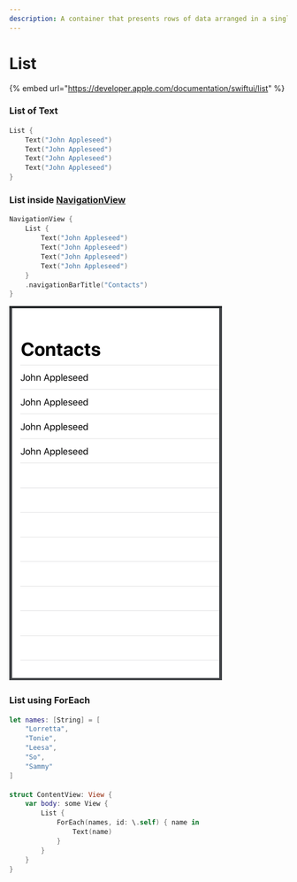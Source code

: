 ```yaml
---
description: A container that presents rows of data arranged in a single column.
---
```


# List

{% embed url="https://developer.apple.com/documentation/swiftui/list" %}

### List of Text

```swift
List {
    Text("John Appleseed")
    Text("John Appleseed")
    Text("John Appleseed")
    Text("John Appleseed")
}
```

### List inside [NavigationView](navigationview.md)

```swift
NavigationView {
    List {
        Text("John Appleseed")
        Text("John Appleseed")
        Text("John Appleseed")
        Text("John Appleseed")
    }
    .navigationBarTitle("Contacts")
}
```

![List inside NavigationView](.gitbook/assets/screen-shot-2019-09-30-at-9.24.24-pm.png)

### List using ForEach

```swift
let names: [String] = [
    "Lorretta",
    "Tonie",
    "Leesa",
    "So",
    "Sammy"
]

struct ContentView: View {
    var body: some View {
        List {
            ForEach(names, id: \.self) { name in
                Text(name)
            }
        }
    }
}
```

